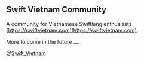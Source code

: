 ## Swift Vietnam Community

A community for Vietnamese Swiftlang enthusiasts [https://swiftvietnam.com](https://swiftvietnam.com).

More to come in the future ....

[@Swift_Vietnam](https://twitter.com/Swift_Vietnam)